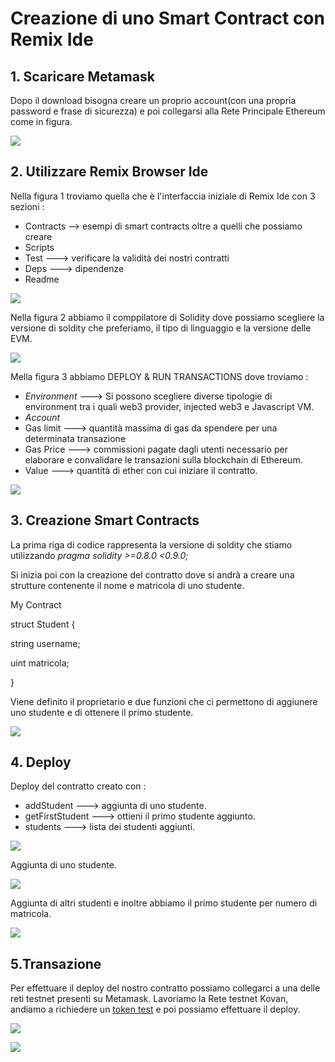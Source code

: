 # Creazione di uno Smart Contract con Remix Ide

## 1. Scaricare Metamask
Dopo il download bisogna creare un proprio account(con una propria password e frase di sicurezza)
e poi collegarsi alla Rete Principale Ethereum come in figura.

![](https://github.com/Erxhes/progetto/blob/main/image/matamassk.png)

## 2. Utilizzare Remix Browser Ide 

 Nella figura 1 troviamo quella che è l'interfaccia iniziale di Remix Ide con 3 sezioni : 
 - Contracts --> esempi di smart contracts oltre a quelli che possiamo creare
 - Scripts
 - Test ---> verificare la validità dei nostri contratti
 - Deps ---> dipendenze 
 - Readme 

![](https://github.com/Erxhes/progetto/blob/main/image/foto1.png)
 
 Nella figura 2 abbiamo il comppilatore di Solidity dove possiamo scegliere la versione di soldity che preferiamo, il tipo di linguaggio e la versione delle EVM.

![](https://github.com/Erxhes/progetto/blob/main/image/figura2.png)

 Mella figura 3 abbiamo DEPLOY & RUN TRANSACTIONS dove troviamo : 
 - *Environment* ---> Si possono scegliere diverse tipologie di environment tra i quali
  web3 provider, injected web3 e Javascript VM.
 - *Account* 
 - Gas limit ---> quantità massima di gas da spendere per una determinata transazione
 - Gas Price ---> commissioni pagate dagli utenti necessario per elaborare e convalidare le transazioni sulla blockchain di Ethereum.
 - Value ---> quantità di ether con cui iniziare il contratto.

![](https://github.com/Erxhes/progetto/blob/main/image/figura3bis.png)
 
## 3.  Creazione Smart Contracts 

La prima riga di codice rappresenta la versione di soldity che stiamo utilizzando 
 *pragma solidity >=0.8.0 <0.9.0;*
 
 Si inizia poi con la creazione del contratto dove si andrà a creare una strutture contenente il nome e matricola di uno studente.
 
 My Contract
 
 struct Student {
 
 string username;
 
 uint matricola;

}

    
Viene definito il proprietario e due funzioni che ci permettono di aggiunere uno studente e di ottenere il primo studente.

![](https://github.com/Erxhes/progetto/blob/main/image/Figura%204.png)


## 4. Deploy

Deploy del contratto creato con : 
 
 - addStudent ---> aggiunta di uno studente.
 - getFirstStudent ---> ottieni il primo studente aggiunto.
 - students ---> lista dei studenti aggiunti.

![](https://github.com/Erxhes/progetto/blob/main/image/deploy.png)


Aggiunta di uno studente.

![](https://github.com/Erxhes/progetto/blob/main/image/FirstStudent.png)

Aggiunta di altri studenti e inoltre abbiamo il primo studente per numero di matricola.


![](https://github.com/Erxhes/progetto/blob/main/image/secondoStudente.png)

## 5.Transazione 

Per effettuare il deploy del nostro contratto possiamo collegarci a una delle reti testnet presenti su Metamask.
Lavoriamo la Rete testnet Kovan, andiamo a richiedere un [token test](https://gitter.im/kovan-testnet/faucet) e poi possiamo effettuare il deploy. 

![](https://github.com/Erxhes/progetto/blob/main/image/testKovan.png)


![](https://github.com/Erxhes/progetto/blob/main/image/distribuzione%20bi.png)
